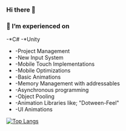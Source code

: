 ### Hi there 👋
### 🔭 I’m experienced on
-*C#
-*Unity
-  -Project Management
-  -New Input System
-  -Mobile Touch Implementations
-  -Mobile Optimizations
-  -Basic Animations
-  -Memory Management with addressables
-  -Asynchronous programming
-  -Object Pooling
-  -Animation Libraries like; "Dotween-Feel"
-  -UI Animations
  
[![Top Langs](https://github-readme-stats.vercel.app/api/top-langs/?username=ozturk9976&theme=vue&border_radius=20&card_width=900)](https://github.com/anuraghazra/github-readme-stats)


<!--
**ozturk9976/ozturk9976** is a ✨ _special_ ✨ repository because its `README.md` (this file) appears on your GitHub profile.

Here are some ideas to get you started:

- 🔭 I’m currently working on ...
- 🌱 I’m currently learning ...
- 👯 I’m looking to collaborate on ...
- 🤔 I’m looking for help with ...
- 💬 Ask me about ...
- 📫 How to reach me: ...
- 😄 Pronouns: ...
- ⚡ Fun fact: ...
-->
